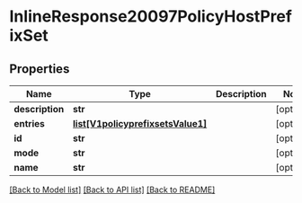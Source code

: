 # InlineResponse20097PolicyHostPrefixSet

## Properties
Name | Type | Description | Notes
------------ | ------------- | ------------- | -------------
**description** | **str** |  | [optional] 
**entries** | [**list[V1policyprefixsetsValue1]**](V1policyprefixsetsValue1.md) |  | [optional] 
**id** | **str** |  | [optional] 
**mode** | **str** |  | [optional] 
**name** | **str** |  | [optional] 

[[Back to Model list]](../README.md#documentation-for-models) [[Back to API list]](../README.md#documentation-for-api-endpoints) [[Back to README]](../README.md)

